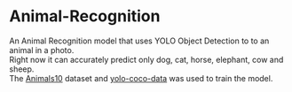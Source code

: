 # Animal-Recognition
An Animal Recognition model that uses YOLO Object Detection to to an animal in a photo. <br>
Right now it can accurately predict only dog, cat, horse, elephant, cow and sheep.<br>
The [Animals10](https://www.kaggle.com/datasets/alessiocorrado99/animals10) dataset and [yolo-coco-data](https://www.kaggle.com/datasets/valentynsichkar/yolo-coco-data) was used to train the model.
